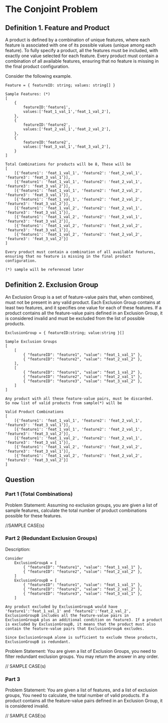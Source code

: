 # The Conjoint Problem

## Definition 1. Feature and Product

A product is defined by a combination of unique features, where each feature is associated with one of its possible values (unique among each feature). To fully specify a product, all the features must be included, with exactly one value selected for each feature. Every product must contain a combination of all available features, ensuring that no feature is missing in the final product configuration.

Consider the following example.

```
Feature = { featureID: string; values: string[] }

Sample Features: (*)
[
    {   
        featureID:'feature1',
        values:['feat_1_val_1','feat_1_val_2'],
    },
    {   
        featureID:'feature2',
        values:['feat_2_val_1','feat_2_val_2'],
    },
    {   
        featureID:'feature2',
        values:['feat_3_val_1','feat_3_val_2'],
    }
]

Total Combinations for products will be 8, These will be
[
    [{'feature1': 'feat_1_val_1', 'feature2': 'feat_2_val_1', 'feature3': 'feat_3_val_1'}],
    [{'feature1': 'feat_1_val_1', 'feature2': 'feat_2_val_1', 'feature3': 'feat_3_val_2'}],
    [{'feature1': 'feat_1_val_1', 'feature2': 'feat_2_val_2', 'feature3': 'feat_3_val_1'}],
    [{'feature1': 'feat_1_val_1', 'feature2': 'feat_2_val_2', 'feature3': 'feat_3_val_2'}],
    [{'feature1': 'feat_1_val_2', 'feature2': 'feat_2_val_1', 'feature3': 'feat_3_val_1'}],
    [{'feature1': 'feat_1_val_2', 'feature2': 'feat_2_val_1', 'feature3': 'feat_3_val_2'}],
    [{'feature1': 'feat_1_val_2', 'feature2': 'feat_2_val_2', 'feature3': 'feat_3_val_1'}],
    [{'feature1': 'feat_1_val_2', 'feature2': 'feat_2_val_2', 'feature3': 'feat_3_val_2'}]
]

Every product must contain a combination of all available features, ensuring that no feature is missing in the final product configuration.

(*) sample will be referenced later
```

## Definition 2. Exclusion Group

An Exclusion Group is a set of feature-value pairs that, when combined, must not be present in any valid product. Each Exclusion Group contains at least two features, and it specifies one value for each of these features. If a product contains all the feature-value pairs defined in an Exclusion Group, it is considered invalid and must be excluded from the list of possible products.

```
ExclusionGroup = { featureID:string; value:string }[]

Sample Exclusion Groups
[
    [
        { "featureID": "feature1", "value": "feat_1_val_1" },
        { "featureID": "feature2", "value": "feat_2_val_2" },
    ],
    [
        { "featureID": "feature1", "value": "feat_1_val_2" },
        { "featureID": "feature2", "value": "feat_2_val_1" },
        { "featureID": "feature3", "value": "feat_3_val_2" },
    ]
]

Any product with all these feature-value pairs, must be discarded. 
So now list of valid products from sample(*) will be

Valid Product Combinations
[
    [{'feature1': 'feat_1_val_1', 'feature2': 'feat_2_val_1', 'feature3': 'feat_3_val_1'}],
    [{'feature1': 'feat_1_val_1', 'feature2': 'feat_2_val_1', 'feature3': 'feat_3_val_2'}],
    [{'feature1': 'feat_1_val_2', 'feature2': 'feat_2_val_1', 'feature3': 'feat_3_val_1'}],
    [{'feature1': 'feat_1_val_2', 'feature2': 'feat_2_val_2', 'feature3': 'feat_3_val_1'}],
    [{'feature1': 'feat_1_val_2', 'feature2': 'feat_2_val_2', 'feature3': 'feat_3_val_2'}]
]

```

## Question

### Part 1 (Total Combinations)

Problem Statement: Assuming no exclusion groups, you are given a list of sample features, calculate the total number of product combinations possible for these features.

//SAMPLE CASE(s)


### Part 2 (Redundant Exclusion Groups)

Description:
```
Consider 
    ExclusionGroupA = [
        { "featureID": "feature1", "value": "feat_1_val_1" },
        { "featureID": "feature2", "value": "feat_2_val_2" },
    ]
    ExclusionGroupB = [
        { "featureID": "feature1", "value": "feat_1_val_1" },
        { "featureID": "feature2", "value": "feat_2_val_2" },
        { "featureID": "feature3", "value": "feat_3_val_1" },
    ]

Any product excluded by ExclusionGroupA would have 'feature1':'feat_1_val_1' and 'feature2':'feat_2_val_2', ExclusionGroupB includes all the feature-value pairs in ExclusionGroupA plus an additional condition on feature3. If a product is excluded by ExclusionGroupB, it means that the product must also contain the feature-value pairs that ExclusionGroupA excludes.

Since ExclusionGroupA alone is sufficient to exclude these products, ExclusionGroupB is redundant.

```

Problem Statement: You are given a list of Exclusion Groups, you need to filter redundant exclusion groups. You may return the answer in any order. 

// SAMPLE CASE(s)

### Part 3

Problem Statement: You are given a list of features, and a list of exclusion groups, You need to calculate, the total number of valid products. If a product contains all the feature-value pairs defined in an Exclusion Group, it is considered invalid.

// SAMPLE CASE(s)
